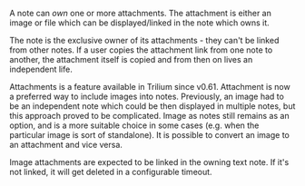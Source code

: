 A note can *own* one or more attachments. The attachment is either an image or file which can be displayed/linked in the note which owns it.

The note is the exclusive owner of its attachments - they can't be linked from other notes. If a user copies the attachment link from one note to another, the attachment itself is copied and from then on lives an independent life.

Attachments is a feature available in Trilium since v0.61. Attachment is now a preferred way to include images into notes. Previously, an image had to be an independent note which could be then displayed in multiple notes, but this approach proved to be complicated. Image as notes still remains as an option, and is a more suitable choice in some cases (e.g. when the particular image is sort of standalone). It is possible to convert an image to an attachment and vice versa.

Image attachments are expected to be linked in the owning text note. If it's not linked, it will get deleted in a configurable timeout.